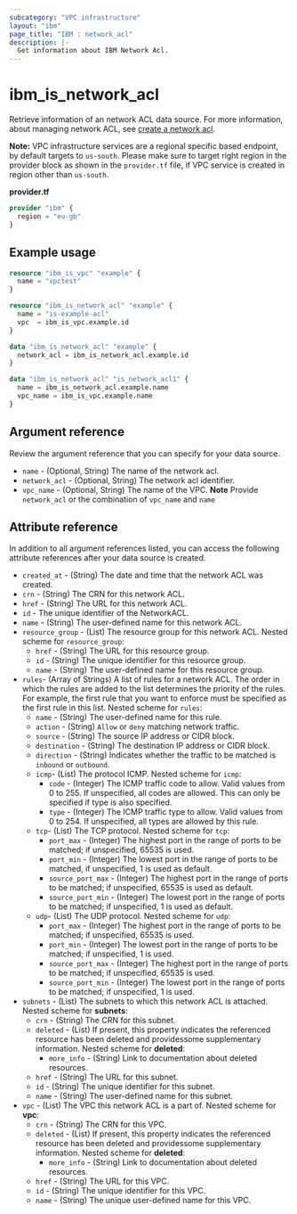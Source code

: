 ```yaml
---
subcategory: "VPC infrastructure"
layout: "ibm"
page_title: "IBM : network_acl"
description: |-
  Get information about IBM Network Acl.
---
```


# ibm_is_network_acl
Retrieve information of an network ACL data source. For more information, about managing network ACL, see [create a network acl](hhttps://cloud.ibm.com/docs/vpc?topic=vpc-acl-create-ui&interface=ui).

**Note:** 
VPC infrastructure services are a regional specific based endpoint, by default targets to `us-south`. Please make sure to target right region in the provider block as shown in the `provider.tf` file, if VPC service is created in region other than `us-south`.

**provider.tf**

```terraform
provider "ibm" {
  region = "eu-gb"
}
```

## Example usage

```terraform
resource "ibm_is_vpc" "example" {
  name = "vpctest"
}

resource "ibm_is_network_acl" "example" {
  name = "is-example-acl"
  vpc  = ibm_is_vpc.example.id
}  

data "ibm_is_network_acl" "example" {
  network_acl = ibm_is_network_acl.example.id
}

data "ibm_is_network_acl" "is_network_acl1" {
  name = ibm_is_network_acl.example.name
  vpc_name = ibm_is_vpc.example.name
}
```

## Argument reference

Review the argument reference that you can specify for your data source.

- `name` - (Optional, String) The name of the network acl.
- `network_acl` - (Optional, String) The network acl identifier.
- `vpc_name` - (Optional, String) The name of the VPC.
  **Note** Provide `network_acl` or the combination of `vpc_name` and `name`

## Attribute reference

In addition to all argument references listed, you can access the following attribute references after your data source is created.

- `created_at` - (String) The date and time that the network ACL was created.
- `crn` - (String) The CRN for this network ACL.
- `href` - (String) The URL for this network ACL.
- `id` - The unique identifier of the NetworkACL.
- `name` - (String) The user-defined name for this network ACL.
- `resource_group` - (List) The resource group for this network ACL.
  Nested scheme for `resource_group`:
	- `href` - (String) The URL for this resource group.
	- `id` - (String) The unique identifier for this resource group.
	- `name` - (String) The user-defined name for this resource group.
- `rules`- (Array of Strings) A list of rules for a network ACL. The order in which the rules are added to the list determines the priority of the rules. For example, the first rule that you want to enforce must be specified as the first rule in this list.
  Nested scheme for `rules`:
  - `name` - (String) The user-defined name for this rule.
  - `action` - (String)  `Allow` or `deny` matching network traffic.
  - `source` - (String) The source IP address or CIDR block.
  - `destination` - (String) The destination IP address or CIDR block.
  - `direction` - (String) Indicates whether the traffic to be matched is `inbound` or `outbound`.
  - `icmp`- (List) The protocol ICMP.
    Nested scheme for `icmp`:
    - `code` - (Integer) The ICMP traffic code to allow. Valid values from 0 to 255. If unspecified, all codes are allowed. This can only be specified if type is also specified.
    - `type` - (Integer) The ICMP traffic type to allow. Valid values from 0 to 254. If unspecified, all types are allowed by this rule.
  - `tcp`- (List) The TCP protocol.
    Nested scheme for `tcp`:
    - `port_max` - (Integer) The highest port in the range of ports to be matched; if unspecified, 65535 is used.
    - `port_min` - (Integer) The lowest port in the range of ports to be matched, if unspecified, 1 is used as default.
    - `source_port_max` - (Integer) The highest port in the range of ports to be matched; if unspecified, 65535 is used as default.
    - `source_port_min` - (Integer) The lowest port in the range of ports to be matched; if unspecified, 1 is used as default.
  - `udp`- (List) The UDP protocol.
    Nested scheme for `udp`:
    - `port_max` - (Integer) The highest port in the range of ports to be matched; if unspecified, 65535 is used.
    - `port_min` - (Integer) The lowest port in the range of ports to be matched; if unspecified, 1 is used.
    - `source_port_max` - (Integer) The highest port in the range of ports to be matched; if unspecified, 65535 is used.
    - `source_port_min` - (Integer) The lowest port in the range of ports to be matched; if unspecified, 1 is used.
- `subnets` - (List) The subnets to which this network ACL is attached.
  Nested scheme for **subnets**:
	- `crn` - (String) The CRN for this subnet.
	- `deleted` - (List) If present, this property indicates the referenced resource has been deleted and providessome supplementary information.
	  Nested scheme for **deleted**:
		- `more_info` - (String) Link to documentation about deleted resources.
	- `href` - (String) The URL for this subnet.
	- `id` - (String) The unique identifier for this subnet.
	- `name` - (String) The user-defined name for this subnet.
- `vpc` - (List) The VPC this network ACL is a part of.
  Nested scheme for **vpc**:
	- `crn` - (String) The CRN for this VPC.
	- `deleted` - (List) If present, this property indicates the referenced resource has been deleted and providessome supplementary information.
	  Nested scheme for **deleted**:
		- `more_info` - (String) Link to documentation about deleted resources.
	- `href` - (String) The URL for this VPC.
	- `id` - (String) The unique identifier for this VPC.
	- `name` - (String) The unique user-defined name for this VPC.

